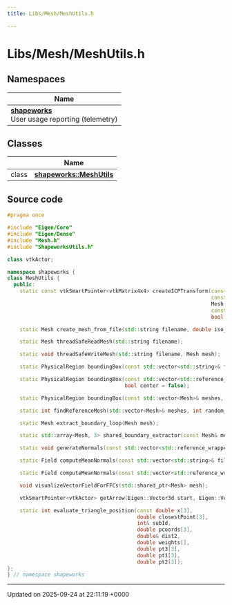 ```yaml
---
title: Libs/Mesh/MeshUtils.h

---
```


# Libs/Mesh/MeshUtils.h



## Namespaces

| Name           |
| -------------- |
| **[shapeworks](../Namespaces/namespaceshapeworks.md)** <br>User usage reporting (telemetry)  |

## Classes

|                | Name           |
| -------------- | -------------- |
| class | **[shapeworks::MeshUtils](../Classes/classshapeworks_1_1MeshUtils.md)**  |




## Source code

```cpp
#pragma once

#include "Eigen/Core"
#include "Eigen/Dense"
#include "Mesh.h"
#include "ShapeworksUtils.h"

class vtkActor;

namespace shapeworks {
class MeshUtils {
  public:
    static const vtkSmartPointer<vtkMatrix4x4> createICPTransform(const Mesh source,
                                                                  const Mesh target,
                                                                  Mesh::AlignmentType align,
                                                                  const unsigned iterations = 20,
                                                                  bool meshTransform = false);

    static Mesh create_mesh_from_file(std::string filename, double iso_value = 0.5);

    static Mesh threadSafeReadMesh(std::string filename);

    static void threadSafeWriteMesh(std::string filename, Mesh mesh);

    static PhysicalRegion boundingBox(const std::vector<std::string>& filenames, bool center = false);

    static PhysicalRegion boundingBox(const std::vector<std::reference_wrapper<const Mesh> >& meshes,
                                      bool center = false);

    static PhysicalRegion boundingBox(const std::vector<Mesh>& meshes, bool center = false);

    static int findReferenceMesh(std::vector<Mesh>& meshes, int random_subset_size = -1);

    static Mesh extract_boundary_loop(Mesh mesh);

    static std::array<Mesh, 3> shared_boundary_extractor(const Mesh& mesh_l, const Mesh& mesh_r, double tol);

    static void generateNormals(const std::vector<std::reference_wrapper<Mesh> >& meshes, bool forceRegen = false);

    static Field computeMeanNormals(const std::vector<std::string>& filenames, bool autoGenerateNormals = true);

    static Field computeMeanNormals(const std::vector<std::reference_wrapper<const Mesh> >& meshes);

    void visualizeVectorFieldForFFCs(std::shared_ptr<Mesh> mesh);

    vtkSmartPointer<vtkActor> getArrow(Eigen::Vector3d start, Eigen::Vector3d end);

    static int evaluate_triangle_position(const double x[3],
                                          double closestPoint[3],
                                          int& subId,
                                          double pcoords[3],
                                          double& dist2,
                                          double weights[],
                                          double pt3[3],
                                          double pt1[3],
                                          double pt2[3]);
};
} // namespace shapeworks
```


-------------------------------

Updated on 2025-09-24 at 22:11:19 +0000
